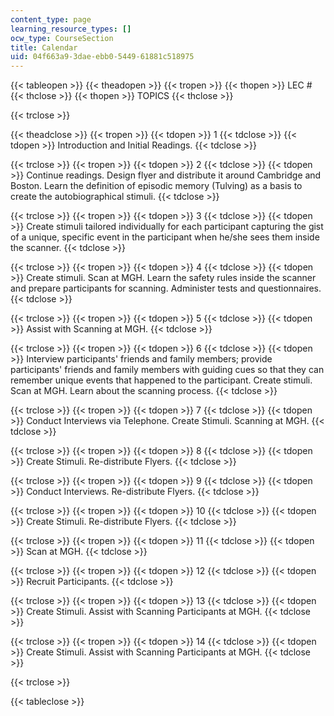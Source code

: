 ```yaml
---
content_type: page
learning_resource_types: []
ocw_type: CourseSection
title: Calendar
uid: 04f663a9-3dae-ebb0-5449-61881c518975
---
```


{{< tableopen >}}
{{< theadopen >}}
{{< tropen >}}
{{< thopen >}}
LEC #
{{< thclose >}}
{{< thopen >}}
TOPICS
{{< thclose >}}

{{< trclose >}}

{{< theadclose >}}
{{< tropen >}}
{{< tdopen >}}
1
{{< tdclose >}}
{{< tdopen >}}
Introduction and Initial Readings.
{{< tdclose >}}

{{< trclose >}}
{{< tropen >}}
{{< tdopen >}}
2
{{< tdclose >}}
{{< tdopen >}}
Continue readings. Design flyer and distribute it around Cambridge and Boston. Learn the definition of episodic memory (Tulving) as a basis to create the autobiographical stimuli.
{{< tdclose >}}

{{< trclose >}}
{{< tropen >}}
{{< tdopen >}}
3
{{< tdclose >}}
{{< tdopen >}}
Create stimuli tailored individually for each participant capturing the gist of a unique, specific event in the participant when he/she sees them inside the scanner.
{{< tdclose >}}

{{< trclose >}}
{{< tropen >}}
{{< tdopen >}}
4
{{< tdclose >}}
{{< tdopen >}}
Create stimuli. Scan at MGH. Learn the safety rules inside the scanner and prepare participants for scanning. Administer tests and questionnaires.
{{< tdclose >}}

{{< trclose >}}
{{< tropen >}}
{{< tdopen >}}
5
{{< tdclose >}}
{{< tdopen >}}
Assist with Scanning at MGH.
{{< tdclose >}}

{{< trclose >}}
{{< tropen >}}
{{< tdopen >}}
6
{{< tdclose >}}
{{< tdopen >}}
Interview participants' friends and family members; provide participants' friends and family members with guiding cues so that they can remember unique events that happened to the participant. Create stimuli. Scan at MGH. Learn about the scanning process.
{{< tdclose >}}

{{< trclose >}}
{{< tropen >}}
{{< tdopen >}}
7
{{< tdclose >}}
{{< tdopen >}}
Conduct Interviews via Telephone. Create Stimuli. Scanning at MGH.
{{< tdclose >}}

{{< trclose >}}
{{< tropen >}}
{{< tdopen >}}
8
{{< tdclose >}}
{{< tdopen >}}
Create Stimuli. Re-distribute Flyers.
{{< tdclose >}}

{{< trclose >}}
{{< tropen >}}
{{< tdopen >}}
9
{{< tdclose >}}
{{< tdopen >}}
Conduct Interviews. Re-distribute Flyers.
{{< tdclose >}}

{{< trclose >}}
{{< tropen >}}
{{< tdopen >}}
10
{{< tdclose >}}
{{< tdopen >}}
Create Stimuli. Re-distribute Flyers.
{{< tdclose >}}

{{< trclose >}}
{{< tropen >}}
{{< tdopen >}}
11
{{< tdclose >}}
{{< tdopen >}}
Scan at MGH.
{{< tdclose >}}

{{< trclose >}}
{{< tropen >}}
{{< tdopen >}}
12
{{< tdclose >}}
{{< tdopen >}}
Recruit Participants.
{{< tdclose >}}

{{< trclose >}}
{{< tropen >}}
{{< tdopen >}}
13
{{< tdclose >}}
{{< tdopen >}}
Create Stimuli. Assist with Scanning Participants at MGH.
{{< tdclose >}}

{{< trclose >}}
{{< tropen >}}
{{< tdopen >}}
14
{{< tdclose >}}
{{< tdopen >}}
Create Stimuli. Assist with Scanning Participants at MGH.
{{< tdclose >}}

{{< trclose >}}

{{< tableclose >}}